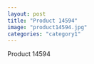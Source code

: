```yaml
---
layout: post
title: "Product 14594"
image: "product14594.jpg"
categories: "category1"
---
```

Product 14594
